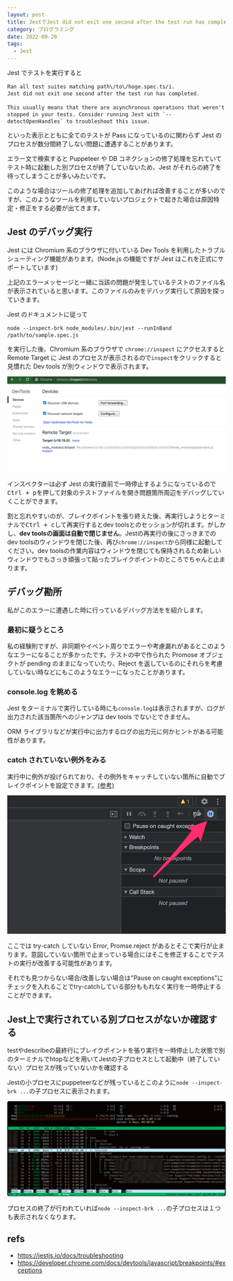 ```yaml
---
layout: post
title: JestでJest did not exit one second after the test run has completedでテストが終了してもJestのプロセスが終了しない時のデバッグ
category: プログラミング
date: 2022-09-20
tags:
  - Jest
---
```


Jest でテストを実行すると

```shell
Ran all test suites matching path\/to\/hoge.spec.ts/i.
Jest did not exit one second after the test run has completed.

This usually means that there are asynchronous operations that weren't stopped in your tests. Consider running Jest with `--detectOpenHandles` to troubleshoot this issue.
```

といった表示とともに全てのテストが Pass になっているのに関わらず Jest のプロセスが数分間終了しない問題に遭遇することがあります。

エラー文で検索すると Puppeteer や DB コネクションの修了処理を忘れていてテスト時に起動した別プロセスが終了していないため、Jest がそれらの終了を待ってしまうことが多いみたいです。

このような場合はツールの修了処理を追加してあげれば改善することが多いのですが、このようなツールを利用していないプロジェクトで起きた場合は原因特定・修正をする必要が出てきます。

## Jest のデバッグ実行

Jest には Chromium 系のブラウザに付いている Dev Tools を利用したトラブルシューティング機能があります。(Node.js の機能ですが Jest はこれを正式にサポートしています)

上記のエラーメッセージと一緒に当該の問題が発生しているテストのファイル名が表示されていると思います。このファイルのみをデバッグ実行して原因を探っていきます。

Jest のドキュメントに従って

```shell
node --inspect-brk node_modules/.bin/jest --runInBand /path/to/sample.spec.js
```

を実行した後、Chromium 系のブラウザで `chrome://inspect` にアクセスすると Remote Target に Jest のプロセスが表示されるので`inspect`をクリックすると見慣れた Dev tools が別ウィンドウで表示されます。

![](./jest-1.png)

インスペクターは必ず Jest の実行直前で一時停止するようになっているので<kbd><kbd>Ctrl</kbd> + <kbd>p</kbd></kbd>を押して対象のテストファイルを開き問題箇所周辺をデバッグしていくことができます。

割と忘れやすいのが、ブレイクポイントを張り終えた後、再実行しようとターミナルで<kbd>Ctrl + c</kbd>して再実行するとdev toolsとのセッションが切れます。がしかし、**dev toolsの画面は自動で閉じません**。Jestの再実行の後にさっきまでのdev toolsのウィンドウを閉じた後、再び`chrome://inspect`から同様に起動してください。dev toolsの作業内容はウィンドウを閉じても保持されるため新しいウィンドウでもさっき頑張って貼ったブレイクポイントのところでちゃんと止まります。

## デバッグ勘所

私がこのエラーに遭遇した時に行っているデバッグ方法をを紹介します。

### 最初に疑うところ

私の経験則ですが、非同期やイベント周りでエラーや考慮漏れがあるとこのようなエラーになることが多かったです。テストの中で作られた Promose オブジェクトが pending のままになっていたり、Reject を返しているのにそれらを考慮していない時などにもこのようなエラーになったことがあります。

### console.log を眺める

Jest をターミナルで実行している時にも`console.log`は表示されますが、ログが出力された該当箇所へのジャンプは dev tools でないとできません。

ORM ライブラリなどが実行中に出力するログの出力元に何かヒントがある可能性があります。

### catch されていない例外をみる

実行中に例外が投げられており、その例外をキャッチしていない箇所に自動でブレイクポイントを設定できます。[(参考)](https://developer.chrome.com/docs/devtools/javascript/breakpoints/#exceptions)

![](./jest-2.png)

ここでは try-catch していない Error, Promse.reject があるとそこで実行が止まります。意図していない箇所で止まっている場合にはそこを修正することでテストの実行が改善する可能性があります。

それでも見つからない場合/改善しない場合は"Pause on caught exceptions"にチェックを入れることでtry-catchしている部分ももれなく実行を一時停止することができます。

## Jest上で実行されている別プロセスがないか確認する

testやdescribeの最終行にブレイクポイントを張り実行を一時停止した状態で別のターミナルでhtopなどを用いてJestの子プロセスとして起動中（終了していない）プロセスが残っていないかを確認する

Jestの小プロセスにpuppeteerなどが残っているとこのように`node --inspect-brk ...`の子プロセスに表示されます。

![](./jest-3.png)

プロセスの終了が行われていれば`node --inspect-brk ...`の子プロセスは１つも表示されなくなります。

## refs

- https://jestjs.io/docs/troubleshooting
- https://developer.chrome.com/docs/devtools/javascript/breakpoints/#exceptions
